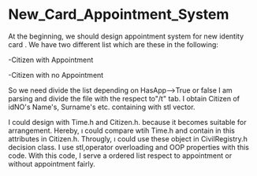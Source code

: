 # New_Card_Appointment_System
At the beginning, we should design appointment system for new identity card . We have two different list
which are these in the following:
 
 -Citizen with Appointment 
  
 -Citizen with no Appointment

So we need divide the list depending on HasApp-->True or false
I am parsing and divide the file with the respect to"/t" tab. I obtain Citizen of idNO's Name's, Surname's
etc. containing with stl vector.

I could design with Time.h and Citizen.h.  because it becomes suitable for arrangement. Hereby, ı could compare wtih
Time.h and contain in this attributes in Citizen.h. Througly, ı could use these object in CivilRegistry.h
decision class. I use stl,operator overloading and OOP properties with this code. With this code, I serve a ordered list respect to appointment or without appointment fairly.
